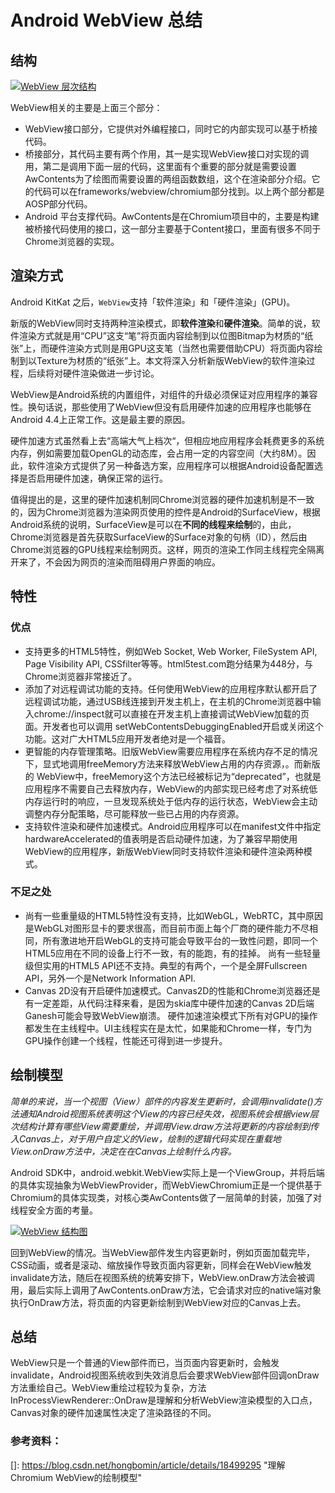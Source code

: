 # Android WebView 总结

## 结构

[![WebView 层次结构](https://camo.githubusercontent.com/9f8e8769d58c978f7bdee010395a5b0c339618b4/68747470733a2f2f696d672d626c6f672e6373646e2e6e65742f32303134303131333230343131323031353f77617465726d61726b2f322f746578742f6148523063446f764c324a736232637559334e6b626935755a58517662576c73595752765832357164513d3d2f666f6e742f3561364c354c32542f666f6e7473697a652f3430302f66696c6c2f49304a42516b46434d413d3d2f646973736f6c76652f37302f677261766974792f43656e746572)](https://camo.githubusercontent.com/9f8e8769d58c978f7bdee010395a5b0c339618b4/68747470733a2f2f696d672d626c6f672e6373646e2e6e65742f32303134303131333230343131323031353f77617465726d61726b2f322f746578742f6148523063446f764c324a736232637559334e6b626935755a58517662576c73595752765832357164513d3d2f666f6e742f3561364c354c32542f666f6e7473697a652f3430302f66696c6c2f49304a42516b46434d413d3d2f646973736f6c76652f37302f677261766974792f43656e746572)

WebView相关的主要是上面三个部分：

- WebView接口部分，它提供对外编程接口，同时它的内部实现可以基于桥接代码。
- 桥接部分，其代码主要有两个作用，其一是实现WebView接口对实现的调用，第二是调用下面一层的代码，这里面有个重要的部分就是需要设置AwContents为了绘图而需要设置的两组函数数组，这个在渲染部分介绍。它的代码可以在frameworks/webview/chromium部分找到。以上两个部分都是AOSP部分代码。
- Android 平台支撑代码。AwContents是在Chromium项目中的，主要是构建被桥接代码使用的接口，这一部分主要基于Content接口，里面有很多不同于Chrome浏览器的实现。

## 渲染方式

Android KitKat 之后，`WebView`支持「软件渲染」和「硬件渲染」(GPU)。

新版的WebView同时支持两种渲染模式，即**软件渲染**和**硬件渲染**。简单的说，软件渲染方式就是用“CPU”这支“笔”将页面内容绘制到以位图Bitmap为材质的“纸张”上，而硬件渲染方式则是用GPU这支笔（当然也需要借助CPU）将页面内容绘制到以Texture为材质的“纸张”上。本文将深入分析新版WebView的软件渲染过程，后续将对硬件渲染做进一步讨论。

WebView是Android系统的内置组件，对组件的升级必须保证对应用程序的兼容性。换句话说，那些使用了WebView但没有启用硬件加速的应用程序也能够在Android 4.4上正常工作。这是最主要的原因。

硬件加速方式虽然看上去“高端大气上档次“，但相应地应用程序会耗费更多的系统内存，例如需要加载OpenGL的动态库，会占用一定的内容空间（大约8M）。因此，软件渲染方式提供了另一种备选方案，应用程序可以根据Android设备配置选择是否启用硬件加速，确保正常的运行。

值得提出的是，这里的硬件加速机制同Chrome浏览器的硬件加速机制是不一致的，因为Chrome浏览器为渲染网页使用的控件是Android的SurfaceView，根据Android系统的说明，SurfaceView是可以在**不同的线程来绘制**的，由此，Chrome浏览器是首先获取SurfaceView的Surface对象的句柄（ID），然后由Chrome浏览器的GPU线程来绘制网页。这样，网页的渲染工作同主线程完全隔离开来了，不会因为网页的渲染而阻碍用户界面的响应。

## 特性

### 优点

- 支持更多的HTML5特性，例如Web Socket, Web Worker, FileSystem API, Page Visibility API, CSSfilter等等。html5test.com跑分结果为448分，与Chrome浏览器非常接近了。
- 添加了对远程调试功能的支持。任何使用WebView的应用程序默认都开启了远程调试功能，通过USB线连接到开发主机上，在主机的Chrome浏览器中输入chrome://inspect就可以直接在开发主机上直接调试WebView加载的页面。开发者也可以调用 setWebContentsDebuggingEnabled开启或关闭这个功能。这对广大HTML5应用开发者绝对是一个福音。
- 更智能的内存管理策略。旧版WebView需要应用程序在系统内存不足的情况下，显式地调用freeMemory方法来释放WebView占用的内存资源，。而新版的 WebView中，freeMemory这个方法已经被标记为“deprecated”，也就是应用程序不需要自己去释放内存，WebView的内部实现已经考虑了对系统低内存运行时的响应，一旦发现系统处于低内存的运行状态，WebView会主动调整内存分配策略，尽可能释放一些已占用的内存资源。
- 支持软件渲染和硬件加速模式。Android应用程序可以在manifest文件中指定hardwareAccelerated的值表明是否启动硬件加速，为了兼容早期使用WebView的应用程序，新版WebView同时支持软件渲染和硬件渲染两种模式。

### 不足之处

- 尚有一些重量级的HTML5特性没有支持，比如WebGL，WebRTC，其中原因是WebGL对图形显卡的要求很高，而目前市面上每个厂商的硬件能力不尽相同，所有激进地开启WebGL的支持可能会导致平台的一致性问题，即同一个HTML5应用在不同的设备上行不一致，有的能跑，有的挂掉。 尚有一些轻量级但实用的HTML5 API还不支持。典型的有两个，一个是全屏Fullscreen API，另外一个是Network Information API.
- Canvas 2D没有开启硬件加速模式。Canvas2D的性能和Chrome浏览器还是有一定差距，从代码注释来看，是因为skia库中硬件加速的Canvas 2D后端Ganesh可能会导致WebView崩溃。 硬件加速渲染模式下所有对GPU的操作都发生在主线程中。UI主线程实在是太忙，如果能和Chrome一样，专门为GPU操作创建一个线程，性能还可得到进一步提升。

## 绘制模型

*简单的来说，当一个视图（View）部件的内容发生更新时，会调用invalidate()方法通知Android视图系统表明这个View的内容已经失效，视图系统会根据view层次结构计算有哪些View需要重绘，并调用View.draw方法将更新的内容绘制到传入Canvas上，对于用户自定义的View，绘制的逻辑代码实现在重载地View.onDraw方法中，决定在在Canvas上绘制什么内容。*

Android SDK中，android.webkit.WebView实际上是一个ViewGroup，并将后端的具体实现抽象为WebViewProvider，而WebViewChromium正是一个提供基于Chromium的具体实现类，对核心类AwContents做了一层简单的封装，加强了对线程安全方面的考量。

[![WebView 结构图](https://camo.githubusercontent.com/1bef9a67f782665953660f044a7c29a2911fb8fe/68747470733a2f2f696d672d626c6f672e6373646e2e6e65742f3230313430313138323332373036343533)](https://camo.githubusercontent.com/1bef9a67f782665953660f044a7c29a2911fb8fe/68747470733a2f2f696d672d626c6f672e6373646e2e6e65742f3230313430313138323332373036343533)

回到WebView的情况。当WebView部件发生内容更新时，例如页面加载完毕，CSS动画，或者是滚动、缩放操作导致页面内容更新，同样会在WebView触发invalidate方法，随后在视图系统的统筹安排下，WebView.onDraw方法会被调用，最后实际上调用了AwContents.onDraw方法，它会请求对应的native端对象执行OnDraw方法，将页面的内容更新绘制到WebView对应的Canvas上去。

## 总结

WebView只是一个普通的View部件而已，当页面内容更新时，会触发invalidate，Android视图系统收到失效消息后会要求WebView部件回调onDraw方法重绘自己。WebView重绘过程较为复杂，方法InProcessViewRenderer::OnDraw是理解和分析WebView渲染模型的入口点，Canvas对象的硬件加速属性决定了渲染路径的不同。

### 参考资料：

[]: <https://blog.csdn.net/hongbomin/article/details/18499295>	"理解Chromium WebView的绘制模型"